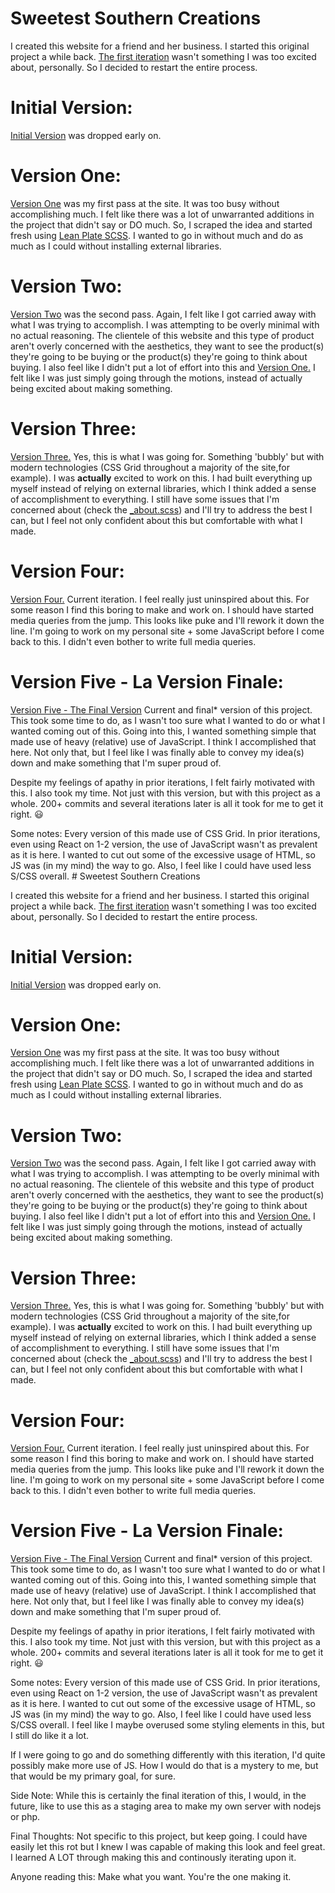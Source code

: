 # Sweetest Southern Creations

I created this website for a friend and her business. I started this original project a while back. [The first iteration](https://github.com/elamahpla/SweetSouthernCreations) wasn't something I was too excited about, personally. So I decided to restart the entire process.

# Initial Version:

[Initial Version](https://github.com/Joey-Robinson/SweetSouthernCreations) was dropped early on.

# Version One:

[Version One](https://github.com/elamahpla/SweetSouthernCreations) was my first pass at the site. It was too busy without accomplishing much. I felt like there was a lot of unwarranted additions in the project that didn't say or DO much. So, I scraped the idea and started fresh using [Lean Plate SCSS](https://github.com/elamahpla/LeanPlateSCSS). I wanted to go in without much and do as much as I could without installing external libraries.

# Version Two:

[Version Two](https://github.com/elamahpla/SweetestSouthernCreations/commits/master?after=7bcd8a9a0b66667e6950944e99ebd96d90d3ceee+69) was the second pass. Again, I felt like I got carried away with what I was trying to accomplish. I was attempting to be overly minimal with no actual reasoning. The clientele of this website and this type of product aren't overly concerned with the aesthetics, they want to see the product(s) they're going to be buying or the product(s) they're going to think about buying. I also feel like I didn't put a lot of effort into this and [Version One.](https://github.com/elamahpla/SweetSouthernCreations) I felt like I was just simply going through the motions, instead of actually being excited about making something.

# Version Three:

[Version Three.](https://github.com/elamahpla/SweetestSouthernCreations) Yes, this is what I was going for. Something 'bubbly' but with modern technologies (CSS Grid throughout a majority of the site,for example). I was **actually** excited to work on this. I had built everything up myself instead of relying on external libraries, which I think added a sense of accomplishment to everything. I still have some issues that I'm concerned about (check the [\_about.scss](https://github.com/elamahpla/SweetestSouthernCreations/blob/master/src/sass/pages/_about.scss)) and I'll try to address the best I can, but I feel not only confident about this but comfortable with what I made.

# Version Four:

[Version Four.](https://github.com/Joey-Robinson/SweetestSouthernCreations) Current iteration. I feel really just uninspired about this. For some reason I find this boring to make and work on. I should have started media queries from the jump. This looks like puke and I'll rework it down the line. I'm going to work on my personal site + some JavaScript before I come back to this. I didn't even bother to write full media queries.

# Version Five - La Version Finale:

[Version Five - The Final Version](http://sweetestsoutherncreations.com/) Current and final* version of this project. This took some time to do, as I wasn't too sure what I wanted to do or what I wanted coming out of this. Going into this, I wanted something simple that made use of heavy (relative) use of JavaScript. I think I accomplished that here. Not only that, but I feel like I was finally able to convey my idea(s) down and make something that I'm super proud of. 

Despite my feelings of apathy in prior iterations, I felt fairly motivated with this. I also took my time. Not just with this version, but with this project as a whole. 200+ commits and several iterations later is all it took for me to get it right. :smiley:

Some notes: Every version of this made use of CSS Grid. In prior iterations, even using React on 1-2 version, the use of JavaScript wasn't as prevalent as it is here. I wanted to cut out some of the excessive usage of HTML, so JS was (in my mind) the way to go. Also, I feel like I could have used less S/CSS overall. # Sweetest Southern Creations

I created this website for a friend and her business. I started this original project a while back. [The first iteration](https://github.com/elamahpla/SweetSouthernCreations) wasn't something I was too excited about, personally. So I decided to restart the entire process.

# Initial Version:

[Initial Version](https://github.com/Joey-Robinson/SweetSouthernCreations) was dropped early on.

# Version One:

[Version One](https://github.com/elamahpla/SweetSouthernCreations) was my first pass at the site. It was too busy without accomplishing much. I felt like there was a lot of unwarranted additions in the project that didn't say or DO much. So, I scraped the idea and started fresh using [Lean Plate SCSS](https://github.com/elamahpla/LeanPlateSCSS). I wanted to go in without much and do as much as I could without installing external libraries.

# Version Two:

[Version Two](https://github.com/elamahpla/SweetestSouthernCreations/commits/master?after=7bcd8a9a0b66667e6950944e99ebd96d90d3ceee+69) was the second pass. Again, I felt like I got carried away with what I was trying to accomplish. I was attempting to be overly minimal with no actual reasoning. The clientele of this website and this type of product aren't overly concerned with the aesthetics, they want to see the product(s) they're going to be buying or the product(s) they're going to think about buying. I also feel like I didn't put a lot of effort into this and [Version One.](https://github.com/elamahpla/SweetSouthernCreations) I felt like I was just simply going through the motions, instead of actually being excited about making something.

# Version Three:

[Version Three.](https://github.com/elamahpla/SweetestSouthernCreations) Yes, this is what I was going for. Something 'bubbly' but with modern technologies (CSS Grid throughout a majority of the site,for example). I was **actually** excited to work on this. I had built everything up myself instead of relying on external libraries, which I think added a sense of accomplishment to everything. I still have some issues that I'm concerned about (check the [\_about.scss](https://github.com/elamahpla/SweetestSouthernCreations/blob/master/src/sass/pages/_about.scss)) and I'll try to address the best I can, but I feel not only confident about this but comfortable with what I made.

# Version Four:

[Version Four.](https://github.com/Joey-Robinson/SweetestSouthernCreations) Current iteration. I feel really just uninspired about this. For some reason I find this boring to make and work on. I should have started media queries from the jump. This looks like puke and I'll rework it down the line. I'm going to work on my personal site + some JavaScript before I come back to this. I didn't even bother to write full media queries.

# Version Five - La Version Finale:

[Version Five - The Final Version](http://sweetestsoutherncreations.com/) Current and final* version of this project. This took some time to do, as I wasn't too sure what I wanted to do or what I wanted coming out of this. Going into this, I wanted something simple that made use of heavy (relative) use of JavaScript. I think I accomplished that here. Not only that, but I feel like I was finally able to convey my idea(s) down and make something that I'm super proud of. 

Despite my feelings of apathy in prior iterations, I felt fairly motivated with this. I also took my time. Not just with this version, but with this project as a whole. 200+ commits and several iterations later is all it took for me to get it right. :smiley:

Some notes: Every version of this made use of CSS Grid. In prior iterations, even using React on 1-2 version, the use of JavaScript wasn't as prevalent as it is here. I wanted to cut out some of the excessive usage of HTML, so JS was (in my mind) the way to go. Also, I feel like I could have used less S/CSS overall. I feel like I maybe overused some styling elements in this, but I still do like it a lot. 

If I were going to go and do something differently with this iteration, I'd quite possibly make more use of JS. How I would do that is a mystery to me, but that would be my primary goal, for sure.

Side Note: While this is certainly the final iteration of this, I would, in the future, like to use this as a staging area to make my own server with nodejs or php.

Final Thoughts: Not specific to this project, but keep going. I could have easily let this rot but I knew I was capable of making this look and feel great. I learned A LOT through making this and continously iterating upon it. 

Anyone reading this: Make what you want. You're the one making it.


